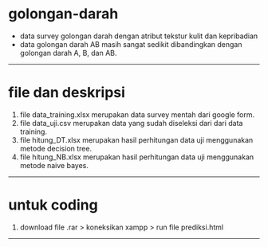 # golongan-darah
  - data survey golongan darah dengan atribut tekstur kulit dan kepribadian
  - data golongan darah AB masih sangat sedikit dibandingkan dengan golongan darah A, B, dan AB.
--------------------------------------------------------------------------------------------
# file dan deskripsi
  1. file data_training.xlsx merupakan data survey mentah dari google form.
  2. file data_uji.csv merupakan data yang sudah diseleksi dari dari data training.
  3. file hitung_DT.xlsx merupakan hasil perhitungan data uji menggunakan metode decision tree.
  4. file hitung_NB.xlsx merupakan hasil perhitungan data uji menggunakan metode naive bayes.
--------------------------------------------------------------------------------------------
# untuk coding
  1. download file .rar > koneksikan xampp > run file prediksi.html
--------------------------------------------------------------------------------------------
